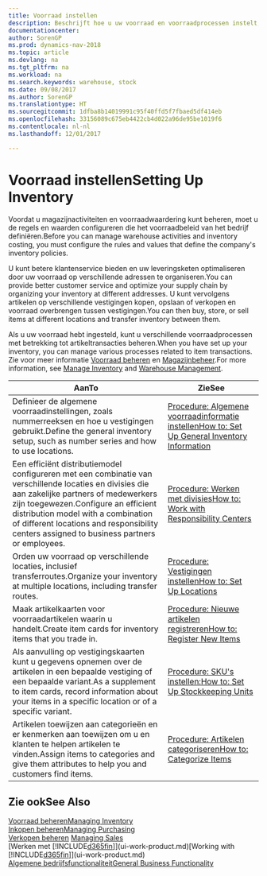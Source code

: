 ```yaml
---
title: Voorraad instellen
description: Beschrijft hoe u uw voorraad en voorraadprocessen instelt, inclusief transferroutes en locaties, zoals magazijnen.
documentationcenter: 
author: SorenGP
ms.prod: dynamics-nav-2018
ms.topic: article
ms.devlang: na
ms.tgt_pltfrm: na
ms.workload: na
ms.search.keywords: warehouse, stock
ms.date: 09/08/2017
ms.author: SorenGP
ms.translationtype: HT
ms.sourcegitcommit: 1dfba8b14019991c95f40ffd5f7fbaed5df414eb
ms.openlocfilehash: 33156089c675eb4422cb4d022a96de95be1019f6
ms.contentlocale: nl-nl
ms.lasthandoff: 12/01/2017

---
```

# <a name="setting-up-inventory"></a><span data-ttu-id="27454-103">Voorraad instellen</span><span class="sxs-lookup"><span data-stu-id="27454-103">Setting Up Inventory</span></span>
<span data-ttu-id="27454-104">Voordat u magazijnactiviteiten en voorraadwaardering kunt beheren, moet u de regels en waarden configureren die het voorraadbeleid van het bedrijf definiëren.</span><span class="sxs-lookup"><span data-stu-id="27454-104">Before you can manage warehouse activities and inventory costing, you must configure the rules and values that define the company's inventory policies.</span></span>

<span data-ttu-id="27454-105">U kunt betere klantenservice bieden en uw leveringsketen optimaliseren door uw voorraad op verschillende adressen te organiseren.</span><span class="sxs-lookup"><span data-stu-id="27454-105">You can provide better customer service and optimize your supply chain by organizing your inventory at different addresses.</span></span> <span data-ttu-id="27454-106">U kunt vervolgens artikelen op verschillende vestigingen kopen, opslaan of verkopen en voorraad overbrengen tussen vestigingen.</span><span class="sxs-lookup"><span data-stu-id="27454-106">You can then buy, store, or sell items at different locations and transfer inventory between them.</span></span>

<span data-ttu-id="27454-107">Als u uw voorraad hebt ingesteld, kunt u verschillende voorraadprocessen met betrekking tot artikeltransacties beheren.</span><span class="sxs-lookup"><span data-stu-id="27454-107">When you have set up your inventory, you can manage various processes related to item transactions.</span></span> <span data-ttu-id="27454-108">Zie voor meer informatie [Voorraad beheren](inventory-manage-inventory.md) en [Magazijnbeheer](warehouse-manage-warehouse.md).</span><span class="sxs-lookup"><span data-stu-id="27454-108">For more information, see [Manage Inventory](inventory-manage-inventory.md) and [Warehouse Management](warehouse-manage-warehouse.md).</span></span>

| <span data-ttu-id="27454-109">Aan</span><span class="sxs-lookup"><span data-stu-id="27454-109">To</span></span> | <span data-ttu-id="27454-110">Zie</span><span class="sxs-lookup"><span data-stu-id="27454-110">See</span></span> |
| --- | --- |
| <span data-ttu-id="27454-111">Definieer de algemene voorraadinstellingen, zoals nummerreeksen en hoe u vestigingen gebruikt.</span><span class="sxs-lookup"><span data-stu-id="27454-111">Define the general inventory setup, such as number series and how to use locations.</span></span> |[<span data-ttu-id="27454-112">Procedure: Algemene voorraadinformatie instellen</span><span class="sxs-lookup"><span data-stu-id="27454-112">How to: Set Up General Inventory Information</span></span>](inventory-how-setup-general.md) |
|<span data-ttu-id="27454-113">Een efficiënt distributiemodel configureren met een combinatie van verschillende locaties en divisies die aan zakelijke partners of medewerkers zijn toegewezen.</span><span class="sxs-lookup"><span data-stu-id="27454-113">Configure an efficient distribution model with a combination of different locations and responsibility centers assigned to business partners or employees.</span></span>|[<span data-ttu-id="27454-114">Procedure: Werken met divisies</span><span class="sxs-lookup"><span data-stu-id="27454-114">How to: Work with Responsibility Centers</span></span>](inventory-responsibility-centers.md)|
| <span data-ttu-id="27454-115">Orden uw voorraad op verschillende locaties, inclusief transferroutes.</span><span class="sxs-lookup"><span data-stu-id="27454-115">Organize your inventory at multiple locations, including transfer routes.</span></span> |[<span data-ttu-id="27454-116">Procedure: Vestigingen instellen</span><span class="sxs-lookup"><span data-stu-id="27454-116">How to: Set Up Locations</span></span>](inventory-how-register-new-items.md) |
| <span data-ttu-id="27454-117">Maak artikelkaarten voor voorraadartikelen waarin u handelt.</span><span class="sxs-lookup"><span data-stu-id="27454-117">Create item cards for inventory items that you trade in.</span></span> |[<span data-ttu-id="27454-118">Procedure: Nieuwe artikelen registreren</span><span class="sxs-lookup"><span data-stu-id="27454-118">How to: Register New Items</span></span>](inventory-how-register-new-items.md) |
|<span data-ttu-id="27454-119">Als aanvulling op vestigingskaarten kunt u gegevens opnemen over de artikelen in een bepaalde vestiging of een bepaalde variant.</span><span class="sxs-lookup"><span data-stu-id="27454-119">As a supplement to item cards, record information about your items in a specific location or of a specific variant.</span></span>|[<span data-ttu-id="27454-120">Procedure: SKU's instellen:</span><span class="sxs-lookup"><span data-stu-id="27454-120">How to: Set Up Stockkeeping Units</span></span>](inventory-how-to-set-up-stockkeeping-units.md)|
| <span data-ttu-id="27454-121">Artikelen toewijzen aan categorieën en er kenmerken aan toewijzen om u en klanten te helpen artikelen te vinden.</span><span class="sxs-lookup"><span data-stu-id="27454-121">Assign items to categories and give them attributes to help you and customers find items.</span></span> |[<span data-ttu-id="27454-122">Procedure: Artikelen categoriseren</span><span class="sxs-lookup"><span data-stu-id="27454-122">How to: Categorize Items</span></span>](inventory-how-categorize-items.md) |

## <a name="see-also"></a><span data-ttu-id="27454-123">Zie ook</span><span class="sxs-lookup"><span data-stu-id="27454-123">See Also</span></span>
[<span data-ttu-id="27454-124">Voorraad beheren</span><span class="sxs-lookup"><span data-stu-id="27454-124">Managing Inventory</span></span>](inventory-manage-inventory.md)  
[<span data-ttu-id="27454-125">Inkopen beheren</span><span class="sxs-lookup"><span data-stu-id="27454-125">Managing Purchasing</span></span>](purchasing-manage-purchasing.md)  
<span data-ttu-id="27454-126">[Verkopen beheren](sales-manage-sales.md)  </span><span class="sxs-lookup"><span data-stu-id="27454-126">[Managing Sales](sales-manage-sales.md)  </span></span>  
<span data-ttu-id="27454-127">[Werken met [!INCLUDE[d365fin](includes/d365fin_md.md)]](ui-work-product.md)</span><span class="sxs-lookup"><span data-stu-id="27454-127">[Working with [!INCLUDE[d365fin](includes/d365fin_md.md)]](ui-work-product.md)</span></span>  
[<span data-ttu-id="27454-128">Algemene bedrijfsfunctionaliteit</span><span class="sxs-lookup"><span data-stu-id="27454-128">General Business Functionality</span></span>](ui-across-business-areas.md)

